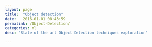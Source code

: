 ```yaml
---
layout: page
title:  "Object detection"
date:   2016-01-01 08:43:59
permalink: /Object-Detection/
categories: ml
desc: "State of the art Object Detection techniques exploration"

---
```

